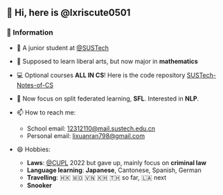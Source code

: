 ## 👋 Hi, here is @lxriscute0501

### 💾 Information

- 📖 A junior student at [@SUSTech](https://www.sustech.edu.cn)

- 🌱 Supposed to learn liberal arts, but now major in **mathematics**

- 💻 Optional courses **ALL IN CS**! Here is the code repository [SUSTech-Notes-of-CS](https://github.com/lxriscute0501/SUSTech-Notes-of-CS)

- 👀 Now focus on split federated learning, **SFL**. Interested in **NLP**.

- 📫 How to reach me: 
    - School email: 12312110@mail.sustech.edu.cn
    - Personal email: lixuanran798@gmail.com

- 😄 Hobbies: 
    - **Laws**: [@CUPL](https://www.cupl.edu.cn) 2022 but gave up, mainly focus on **criminal law**
    - **Language learning**: **Japanese**, Cantonese, Spanish, German
    - **Travelling**: 🇭🇰 🇲🇴 🇻🇳 🇰🇭 🇹🇭 so far, 🇱🇦 next
    - **Snooker**
